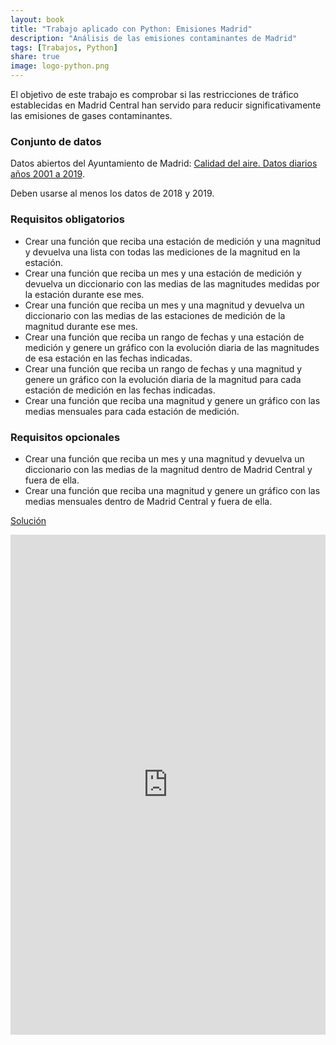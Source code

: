 ```yaml
---
layout: book
title: "Trabajo aplicado con Python: Emisiones Madrid"
description: "Análisis de las emisiones contaminantes de Madrid"
tags: [Trabajos, Python]
share: true
image: logo-python.png
---
```


El objetivo de este trabajo es comprobar si las restricciones de tráfico establecidas en Madrid Central han servido para reducir significativamente las emisiones de gases contaminantes.

### Conjunto de datos

Datos abiertos del Ayuntamiento de Madrid: <a href="https://datos.madrid.es/portal/site/egob/menuitem.c05c1f754a33a9fbe4b2e4b284f1a5a0/?vgnextoid=aecb88a7e2b73410VgnVCM2000000c205a0aRCRD&amp;vgnextchannel=374512b9ace9f310VgnVCM100000171f5a0aRCRD&amp;vgnextfmt=default" target="_blank">Calidad del aire. Datos diarios años 2001 a 2019</a>.

Deben usarse al menos los datos de 2018 y 2019.

### Requisitos obligatorios

- Crear una función que reciba una estación de medición y una magnitud y devuelva una lista con todas las mediciones de la magnitud en la estación.
- Crear una función que reciba un mes y una estación de medición y devuelva un diccionario con las medias de las magnitudes medidas por la estación durante ese mes.
- Crear una función que reciba un mes y una magnitud y devuelva un diccionario con las medias de las estaciones de medición de la magnitud durante ese mes.
- Crear una función que reciba un rango de fechas y una estación de medición y genere un gráfico con la evolución diaria de las magnitudes de esa estación en las fechas indicadas.
- Crear una función que reciba un rango de fechas y una magnitud y genere un gráfico con la evolución diaria de la magnitud para cada estación de medición en las fechas indicadas.
- Crear una función que reciba una magnitud y genere un gráfico con las medias mensuales para cada estación de medición.

### Requisitos opcionales

- Crear una función que reciba un mes y una magnitud y devuelva un diccionario con las medias de la magnitud dentro de Madrid Central y fuera de ella.
- Crear una función que reciba una magnitud y genere un gráfico con las medias mensuales dentro de Madrid Central y fuera de ella.

<a href="https://github.com/asalber/emisiones-madrid" class="btn btn-info">Solución</a>

<iframe height="800px" width="100%" src="https://repl.it/@asalber/emisiones-madrid?lite=true" scrolling="no" frameborder="no" allowtransparency="true" allowfullscreen="true" sandbox="allow-forms allow-pointer-lock allow-popups allow-same-origin allow-scripts allow-modals"></iframe>
